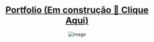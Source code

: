<div align='center'>
  
  # [Portfolio (Em construção 🔨 Clique Aqui)](https://samubarreto.github.io/Portfolio/)
  ![image](https://github.com/samubarreto/Portfolio/assets/70921394/6c451ae4-83d0-4f46-8fac-c9d4e18bdae2)

</div>

